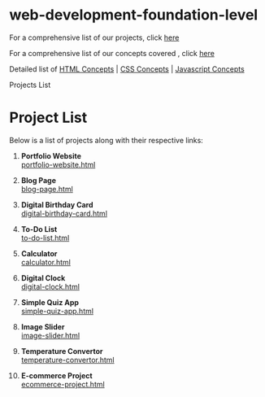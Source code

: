 # web-development-foundation-level

For a comprehensive list of our projects, click [here](00-2-projects-list.html)

For a comprehensive list of our concepts covered , click [here](00-4-concepts-covered.html)

Detailed list of [HTML Concepts](00-5-html-concepts.html) | [CSS Concepts](00-6-css-concepts.html) | [Javascript Concepts](00-7-js-concepts.html)

Projects List

# Project List

Below is a list of projects along with their respective links:

1. **Portfolio Website**  
   [portfolio-website.html](portfolio-website.html)

2. **Blog Page**  
   [blog-page.html](blog-page.html)

3. **Digital Birthday Card**  
   [digital-birthday-card.html](digital-birthday-card.html)

4. **To-Do List**  
   [to-do-list.html](to-do-list.html)

5. **Calculator**  
   [calculator.html](calculator.html)

6. **Digital Clock**  
   [digital-clock.html](digital-clock.html)

7. **Simple Quiz App**  
   [simple-quiz-app.html](simple-quiz-app.html)

8. **Image Slider**  
   [image-slider.html](image-slider.html)

9. **Temperature Convertor**  
   [temperature-convertor.html](temperature-convertor.html)

10. **E-commerce Project**  
    [ecommerce-project.html](ecommerce-project.html)
